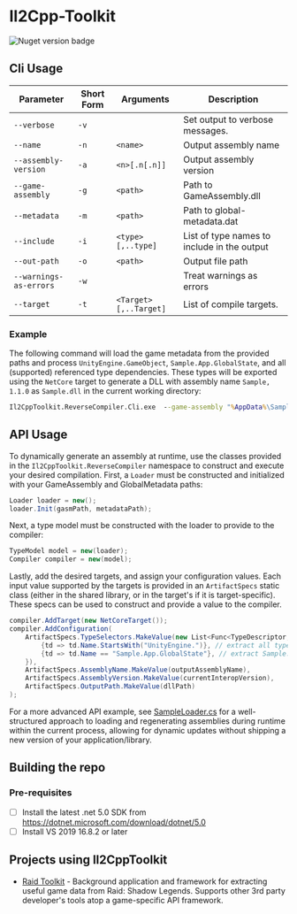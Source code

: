 # Il2Cpp-Toolkit

![Nuget version badge](https://img.shields.io/nuget/v/Il2CppToolkit.ReverseCompiler.Cli?style=flat-square)

## Cli Usage

| Parameter              | Short Form | Arguments             | Description                                 |
| ---------------------- | ---------- | --------------------- | ------------------------------------------- |
| `--verbose`            | `-v`       |                       | Set output to verbose messages.             |
| `--name`               | `-n`       | `<name>`              | Output assembly name                        |
| `--assembly-version`   | `-a`       | `<n>[.n[.n]]`         | Output assembly version                     |
| `--game-assembly`      | `-g`       | `<path>`              | Path to GameAssembly.dll                    |
| `--metadata`           | `-m`       | `<path>`              | Path to global-metadata.dat                 |
| `--include`            | `-i`       | `<type>[,..type]`     | List of type names to include in the output |
| `--out-path`           | `-o`       | `<path>`              | Output file path                            |
| `--warnings-as-errors` | `-w`       |                       | Treat warnings as errors                    |
| `--target`             | `-t`       | `<Target>[,..Target]` | List of compile targets.                    |

### Example

The following command will load the game metadata from the provided paths and process `UnityEngine.GameObject`, `Sample.App.GlobalState`, and all (supported) referenced type dependencies. These types will be exported using the `NetCore` target to generate a DLL with assembly name `Sample, 1.1.0` as `Sample.dll` in the current working directory:

```bat
Il2CppToolkit.ReverseCompiler.Cli.exe  --game-assembly "%AppData%\Sample\GameAssembly.dll" --metadata "%AppData%\Sample_Data\metadata\global-metadata.dat" --include UnityEngine.GameObject,Sample.App.GlobalState --target NetCore --name Sample --assembly-version 1.1.0 --out-path .\Sample.dll
```

## API Usage

To dynamically generate an assembly at runtime, use the classes provided in the `Il2CppToolkit.ReverseCompiler` namespace to construct and execute your desired compilation. First, a `Loader` must be constructed and initialized with your GameAssembly and GlobalMetadata paths:

```cs
Loader loader = new();
loader.Init(gasmPath, metadataPath);
```

Next, a type model must be constructed with the loader to provide to the compiler:

```cs
TypeModel model = new(loader);
Compiler compiler = new(model);
```

Lastly, add the desired targets, and assign your configuration values. Each input value supported by the targets is provided in an `ArtifactSpecs` static class (either in the shared library, or in the target's if it is target-specific). These specs can be used to construct and provide a value to the compiler.

```cs
compiler.AddTarget(new NetCoreTarget());
compiler.AddConfiguration(
    ArtifactSpecs.TypeSelectors.MakeValue(new List<Func<TypeDescriptor, bool>>{
        {td => td.Name.StartsWith("UnityEngine.")}, // extract all types in the UnityEngine namespace
        {td => td.Name == "Sample.App.GlobalState"}, // extract Sample.App.GlobalState
    }),
    ArtifactSpecs.AssemblyName.MakeValue(outputAssemblyName),
    ArtifactSpecs.AssemblyVersion.MakeValue(currentInteropVersion),
    ArtifactSpecs.OutputPath.MakeValue(dllPath)
);
```

For a more advanced API example, see [SampleLoader.cs](./Samples/SampleLoader.cs) for a well-structured approach to loading and regenerating assemblies during runtime within the current process, allowing for dynamic updates without shipping a new version of your application/library.

## Building the repo

### Pre-requisites

- [ ] Install the latest .net 5.0 SDK from <https://dotnet.microsoft.com/download/dotnet/5.0>
- [ ] Install VS 2019 16.8.2 or later

## Projects using Il2CppToolkit

- [Raid Toolkit](https://github.com/raid-toolkit/raid-toolkit-sdk) - Background application and framework for extracting useful game data from Raid: Shadow Legends. Supports other 3rd party developer's tools atop a game-specific API framework.
